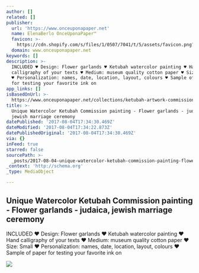 ```yaml
---
author: []
related: []
publisher:
  url: 'https://www.onceuponapaper.net'
  name: ElenaBerlo OnceUponaPaper™
  favicon: >-
    https://cdn.shopify.com/s/files/1/0507/7041/t/5/assets/favicon.png?16807399222708527355
  domain: www.onceuponapaper.net
keywords: []
description: >-
  INCLUDED ♥ Design: Flower garlands ♥ Ketubah watercolor painting ♥ Hand
  calligraphy of your texts ♥ Medium: museum quality cotton paper ♥ Size: Small
  ♥ Personalization: names, date, location, layout, colours ♥ Sample of paper
  for testing your favorite ink on
app_links: []
isBasedOnUrl: >-
  https://www.onceuponapaper.net/collections/ketubah-artwork-commission/products/watercolor-ketubah-commission-painting-flower-garlands
title: >-
  Unique Watercolor Ketubah Commission painting - Flower garlands - judaica,
  jewish marriage ceremony
datePublished: '2017-08-04T17:34:30.469Z'
dateModified: '2017-08-04T17:34:22.873Z'
datePublishedOriginal: '2017-08-04T17:34:30.469Z'
via: {}
inFeed: true
starred: false
sourcePath: >-
  _posts/2017-08-04-unique-watercolor-ketubah-commission-painting-flower-garla.md
_context: 'http://schema.org'
_type: MediaObject

---
```

<article style=""><h1>Unique Watercolor Ketubah Commission painting - Flower garlands - judaica, jewish marriage ceremony</h1><p>INCLUDED ♥ Design: Flower garlands ♥ Ketubah watercolor painting ♥ Hand calligraphy of your texts ♥ Medium: museum quality cotton paper ♥ Size: Small ♥ Personalization: names, date, location, layout, colours ♥ Sample of paper for testing your favorite ink on</p><img src="http://cdn.shopify.com/s/files/1/0507/7041/products/IMG_8518w_grande.jpg?v=1497360905" /></article>